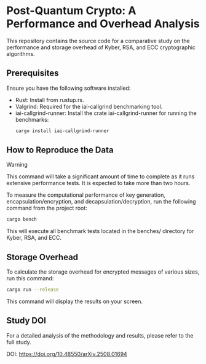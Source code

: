 # Post-Quantum Crypto: A Performance and Overhead Analysis
This repository contains the source code for a comparative study on the performance and storage overhead of Kyber, RSA, and ECC cryptographic algorithms.
## Prerequisites
Ensure you have the following software installed:
* Rust: Install from rustup.rs.
* Valgrind: Required for the iai-callgrind benchmarking tool.
* iai-callgrind-runner: Install the crate iai-callgrind-runner for running the benchmarks:
  ```bash
  cargo install iai-callgrind-runner
  ```

## How to Reproduce the Data
> [!WARNING]  
> This command will take a significant amount of time to complete as it runs extensive performance tests. It is expected to take more than two hours.

To measure the computational performance of key generation, encapsulation/encryption, and decapsulation/decryption, run the following command from the project root:
```bash
cargo bench
```
This will execute all benchmark tests located in the benches/ directory for Kyber, RSA, and ECC.

## Storage Overhead
To calculate the storage overhead for encrypted messages of various sizes, run this command:
```bash
cargo run --release
```
This command will display the results on your screen.

## Study DOI
For a detailed analysis of the methodology and results, please refer to the full study.

DOI: https://doi.org/10.48550/arXiv.2508.01694
